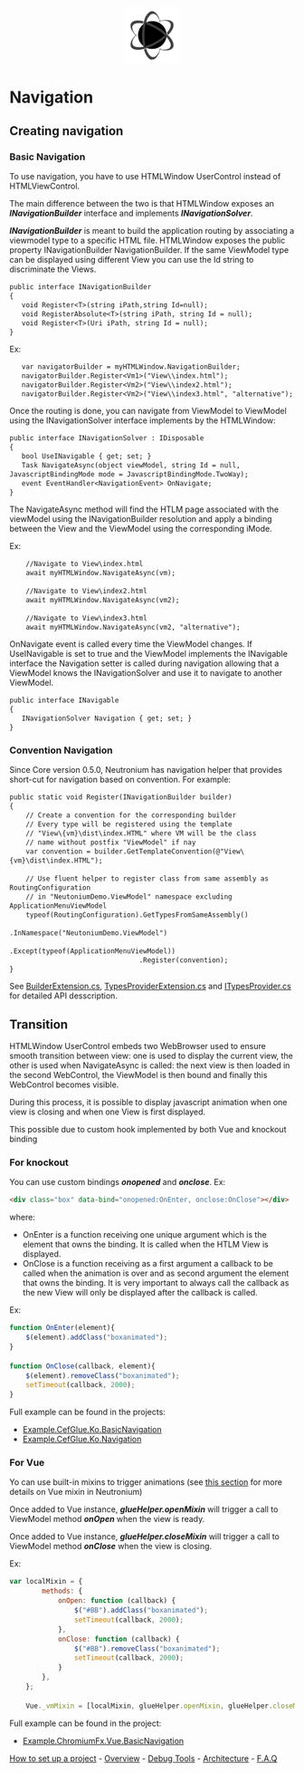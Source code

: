<p align="center"><img <p align="center"><img width="100"src="../../Deploy/logo.png"></p>

# Navigation

## Creating navigation

### Basic Navigation

To use navigation, you have to use HTMLWindow UserControl  instead of HTMLViewControl.

The main difference between the two is that HTMLWindow exposes an **_INavigationBuilder_** interface and implements **_INavigationSolver_**.

**_INavigationBuilder_** is meant to build the application routing by associating a viewmodel type to a specific HTML file. HTMLWindow exposes the public property INavigationBuilder NavigationBuilder. If the same ViewModel type can be displayed using different View you can use the Id string to discriminate the Views.

```CSharp
public interface INavigationBuilder
{
   void Register<T>(string iPath,string Id=null); 
   void RegisterAbsolute<T>(string iPath, string Id = null); 
   void Register<T>(Uri iPath, string Id = null); 
}
```

Ex:
```CSharp
   var navigatorBuilder = myHTMLWindow.NavigationBuilder;
   navigatorBuilder.Register<Vm1>("View\\index.html");
   navigatorBuilder.Register<Vm2>("View\\index2.html");
   navigatorBuilder.Register<Vm2>("View\\index3.html", "alternative");
```
 
Once the routing is done, you can navigate from ViewModel to ViewModel using the INavigationSolver interface implements by the HTMLWindow:

```CSharp
public interface INavigationSolver : IDisposable
{
   bool UseINavigable { get; set; }
   Task NavigateAsync(object viewModel, string Id = null, JavascriptBindingMode mode = JavascriptBindingMode.TwoWay);
   event EventHandler<NavigationEvent> OnNavigate;
}
```

The NavigateAsync method will find the HTLM page associated with the viewModel using the INavigationBuilder resolution and apply a binding between the View and the ViewModel using the corresponding iMode. 


Ex:
```CSharp
    //Navigate to View\index.html
    await myHTMLWindow.NavigateAsync(vm);

    //Navigate to View\index2.html
    await myHTMLWindow.NavigateAsync(vm2);

    //Navigate to View\index3.html
    await myHTMLWindow.NavigateAsync(vm2, "alternative");
```

OnNavigate event is called every time the ViewModel changes.
If UseINavigable is set to true and the ViewModel implements the INavigable interface the Navigation setter is called during navigation allowing that a ViewModel knows the INavigationSolver and use it to navigate to another ViewModel.
```CSharp
public interface INavigable
{
   INavigationSolver Navigation { get; set; }
} 
```

### Convention Navigation

Since Core version 0.5.0, Neutronium has navigation helper that provides short-cut for navigation based on convention. For example:

```CSharp
public static void Register(INavigationBuilder builder)
{
    // Create a convention for the corresponding builder
    // Every type will be registered using the template
    // "View\{vm}\dist\index.HTML" where VM will be the class
    // name without postfix "ViewModel" if nay
    var convention = builder.GetTemplateConvention(@"View\{vm}\dist\index.HTML");

    // Use fluent helper to register class from same assembly as RoutingConfiguration
    // in "NeutoniumDemo.ViewModel" namespace excluding ApplicationMenuViewModel
    typeof(RoutingConfiguration).GetTypesFromSameAssembly()
                                .InNamespace("NeutoniumDemo.ViewModel")
                                .Except(typeof(ApplicationMenuViewModel))
                                .Register(convention);
}
```

See [BuilderExtension.cs](../../Neutronium.Core/Navigation/Routing/BuilderExtension.cs),  [TypesProviderExtension.cs](../../Neutronium.Core/Navigation/Routing/TypesProviderExtension.cs) and [ITypesProvider.cs](../../Neutronium.Core/Navigation/Routing/ITypesProvider.cs) for detailed API desscription.

## Transition

HTMLWindow UserControl embeds two WebBrowser used to ensure smooth transition between view: one is used to display the current view, the other is used when NavigateAsync is called: the next view is then loaded in the second WebControl, the ViewModel is then bound and finally this WebControl becomes visible.

During this process, it is possible to display javascript animation when one view is closing and when one View is first displayed.

This possible due to custom hook implemented by both Vue and knockout binding

### For knockout
You can use custom bindings **_onopened_** and **_onclose_**. Ex:
```HTML
<div class="box" data-bind="onopened:OnEnter, onclose:OnClose"></div>
```
where: 
* OnEnter is a function receiving one unique argument which is the element that owns the binding. It is called when the HTLM View is displayed.
* OnClose is a function receiving as a first argument a callback to be called when the animation is over and as second argument the element that owns the binding. It is very important to always call the callback as the new View will only be displayed after the callback is called.

Ex:
```javascript
function OnEnter(element){
    $(element).addClass("boxanimated");
}
      
function OnClose(callback, element){
    $(element).removeClass("boxanimated");
    setTimeout(callback, 2000);
}
```

Full example can be found in the projects: 
* [Example.CefGlue.Ko.BasicNavigation](https://github.com/David-Desmaisons/Neutronium/tree/master/Examples/Example.CefGlue.Ko.BasicNavigation)
* [Example.CefGlue.Ko.Navigation](https://github.com/David-Desmaisons/Neutronium/tree/master/Examples/Example.CefGlue.Ko.Navigation)


### For Vue

Yo can use built-in mixins to trigger animations (see [this section](https://github.com/David-Desmaisons/Neutronium/wiki/Vue-Binding#using-built-in-mixin) for more details on Vue mixin in Neutronium)

Once added to Vue instance, **_glueHelper.openMixin_** will trigger a call to ViewModel method **_onOpen_** when the view is ready. 

Once added to Vue instance, **_glueHelper.closeMixin_** will trigger a call to ViewModel method **_onClose_** when the view is closing. 

Ex:
```javascript
var localMixin = {
        methods: {
            onOpen: function (callback) {
                $("#BB").addClass("boxanimated");
                setTimeout(callback, 2000);
            },
            onClose: function (callback) {
                $("#BB").removeClass("boxanimated");
                setTimeout(callback, 2000);
            }
        },
    };

    Vue._vmMixin = [localMixin, glueHelper.openMixin, glueHelper.closeMixin];
```

Full example can be found in the project: 
* [Example.ChromiumFx.Vue.BasicNavigation](https://github.com/David-Desmaisons/Neutronium/tree/master/Examples/Example.ChromiumFx.Vue.Navigation)


[How to set up a project](./SetUp.md) - [Overview](./Overview.md) - [Debug Tools](./Tools.md) - [Architecture](./Architecture.md) - [F.A.Q](./FAQ.md)

 